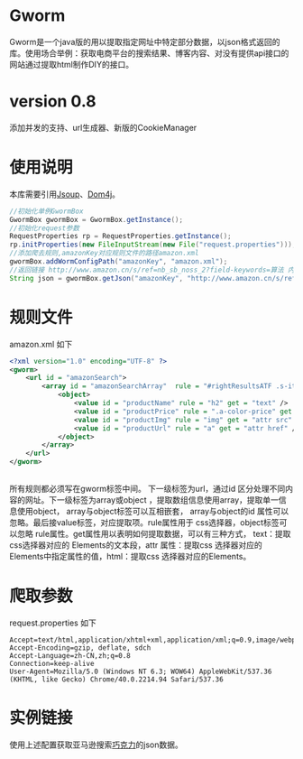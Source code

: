 # Gworm
Gworm是一个java版的用以提取指定网址中特定部分数据，以json格式返回的库。使用场合举例：获取电商平台的搜索结果、博客内容、对没有提供api接口的网站通过提取html制作DIY的接口。

# version 0.8
添加并发的支持、url生成器、新版的CookieManager

# 使用说明
本库需要引用[Jsoup][2]、[Dom4j][3]。
```java
//初始化单例GwormBox
GwormBox gwormBox = GwormBox.getInstance();
//初始化request参数
RequestProperties rp = RequestProperties.getInstance();
rp.initProperties(new FileInputStream(new File("request.properties")));
//添加爬去规则,amazonKey对应规则文件的路径amazon.xml
gwormBox.addWormConfigPath("amazonKey", "amazon.xml");
//返回链接 http://www.amazon.cn/s/ref=nb_sb_noss_2?field-keywords=算法 内提取的数据（json格式）
String json = gwormBox.getJson("amazonKey", "http://www.amazon.cn/s/ref=nb_sb_noss_2?field-keywords=算法" , "amazonSearch");
```
# 规则文件
amazon.xml 如下

```xml
<?xml version="1.0" encoding="UTF-8" ?>   
<gworm>   
	<url id = "amazonSearch">   
	    <array id = "amazonSearchArray"  rule = "#rightResultsATF .s-item-container" >
	        <object>
	            <value id = "productName" rule = "h2" get = "text" />
	            <value id = "productPrice" rule = ".a-color-price" get = "text" />
	            <value id = "productImg" rule = "img" get = "attr src" />
	            <value id = "productUrl" rule = "a" get = "attr href" />
	        </object>
	    </array>
	</url>
</gworm> 
		
```
所有规则都必须写在gworm标签中间。 下一级标签为url，通过id 区分处理不同内容的网址。下一级标签为array或object ，提取数组信息使用array，提取单一信息使用object， array与object标签可以互相嵌套， array与object的id 属性可以忽略。最后接value标签，对应提取项。rule属性用于 css选择器，object标签可以忽略 rule属性。get属性用以表明如何提取数据，可以有三种方式， text：提取css选择器对应的 Elements的文本段，attr 属性：提取css 选择器对应的Elements中指定属性的值，html：提取css 选择器对应的Elements。

# 爬取参数
request.properties 如下
```properties
Accept=text/html,application/xhtml+xml,application/xml;q=0.9,image/webp,*/*;q=0.8
Accept-Encoding=gzip, deflate, sdch
Accept-Language=zh-CN,zh;q=0.8
Connection=keep-alive
User-Agent=Mozilla/5.0 (Windows NT 6.3; WOW64) AppleWebKit/537.36 (KHTML, like Gecko) Chrome/40.0.2214.94 Safari/537.36
```

# 实例链接

使用上述配置获取亚马逊搜索[巧克力][1]的json数据。


  [1]: http://guiyanakuang.com/GetJson/servlet/Gworm?query=%E5%B7%A7%E5%85%8B%E5%8A%9B
  [2]: http://jsoup.org/
  [3]: http://dom4j.sourceforge.net/
